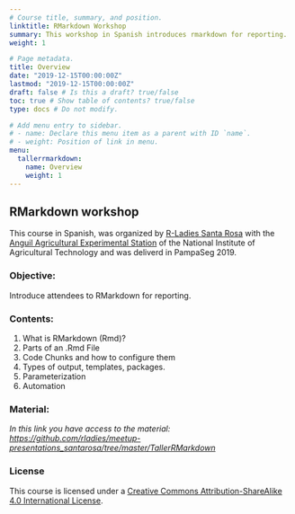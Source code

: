 ```yaml
---
# Course title, summary, and position.
linktitle: RMarkdown Workshop
summary: This workshop in Spanish introduces rmarkdown for reporting.
weight: 1

# Page metadata.
title: Overview
date: "2019-12-15T00:00:00Z"
lastmod: "2019-12-15T00:00:00Z"
draft: false # Is this a draft? true/false
toc: true # Show table of contents? true/false
type: docs # Do not modify.

# Add menu entry to sidebar.
# - name: Declare this menu item as a parent with ID `name`.
# - weight: Position of link in menu.
menu:
  tallerrmarkdown:
    name: Overview
    weight: 1
---
```



## RMarkdown workshop

This course in Spanish, was organized by [R-Ladies Santa Rosa](https://twitter.com/RLadiesSR) with the [Anguil Agricultural Experimental Station](https://twitter.com/intaanguil) of the National Institute of Agricultural Technology and was deliverd in PampaSeg 2019.

### Objective: 
Introduce attendees to RMarkdown for reporting.

### Contents:

1. What is RMarkdown (Rmd)?
2. Parts of an .Rmd File
3. Code Chunks and how to configure them
4. Types of output, templates, packages.
5. Parameterization
6. Automation 
  
  
### Material:

*In this link you have access to the material: https://github.com/rladies/meetup-presentations_santarosa/tree/master/TallerRMarkdown*

### License

This course is licensed under a [Creative Commons Attribution-ShareAlike 4.0 International License](https://creativecommons.org/licenses/by-sa/4.0/deed.es_ES).